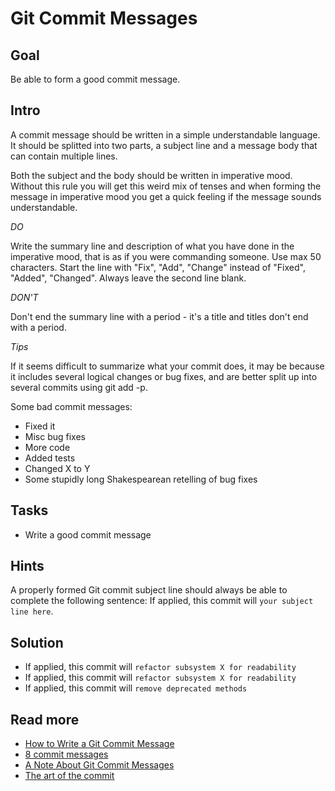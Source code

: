 Git Commit Messages
===================

Goal
----

Be able to form a good commit message.

Intro
-----

A commit message should be written in a simple understandable language. 
It should be splitted into two parts, a subject line and a message body that can contain multiple lines.

Both the subject and the body should be written in imperative mood. 
Without this rule you will get this weird mix of tenses and when forming the message in imperative mood you get a quick feeling if the message sounds understandable.


*DO*

Write the summary line and description of what you have done in the imperative mood, that is as if you were commanding someone.
Use max 50 characters. 
Start the line with "Fix", "Add", "Change" instead of "Fixed", "Added", "Changed".
Always leave the second line blank.

*DON'T*

Don't end the summary line with a period - it's a title and titles don't end with a period.

*Tips*

If it seems difficult to summarize what your commit does, it may be because it includes several logical changes or bug fixes, and are better split up into several commits using git add -p.

Some bad commit messages:
* Fixed it
* Misc bug fixes
* More code
* Added tests
* Changed X to Y
* Some stupidly long Shakespearean retelling of bug fixes

Tasks
-----

* Write a good commit message

Hints
-----
A properly formed Git commit subject line should always be able to complete the following sentence:
If applied, this commit will `your subject line here`.

Solution
--------

* If applied, this commit will `refactor subsystem X for readability`
* If applied, this commit will `refactor subsystem X for readability`
* If applied, this commit will `remove deprecated methods`


Read more
---------

* [How to Write a Git Commit Message](https://chris.beams.io/posts/git-commit/)
* [8 commit messages](https://www.codemopolitan.com/8-commit-messages/)
* [A Note About Git Commit Messages](https://tbaggery.com/2008/04/19/a-note-about-git-commit-messages.html)
* [The art of the commit](https://alistapart.com/article/the-art-of-the-commit/)
